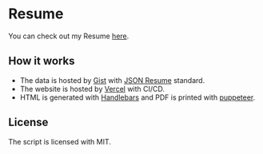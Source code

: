 # Resume

You can check out my Resume [here](https://resume.joash.me).


## How it works

- The data is hosted by [Gist](https://gist.github.com/Jace254/f09113ec7cb9f2900ff783a2475d7c34) with [JSON Resume](https://jsonresume.org/) standard.
- The website is hosted by [Vercel](https://vercel.com/) with CI/CD.
- HTML is generated with [Handlebars](https://handlebarsjs.com/) and PDF is printed with [puppeteer](https://github.com/puppeteer/puppeteer/).

## License

The script is licensed with MIT.
